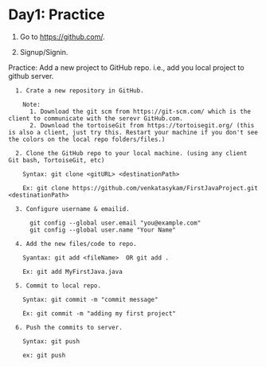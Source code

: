 # Day1: Practice

  1. Go to https://github.com/.
  
  2. Signup/Signin.
  
  Practice: Add a new project to GitHub repo. i.e., add you local project to github server.

      1. Crate a new repository in GitHub. 
      
        Note:
          1. Download the git scm from https://git-scm.com/ which is the client to communicate with the serevr GitHub.com.
          2. Download the tortoiseGit from https://tortoisegit.org/ (this is also a client, just try this. Restart your machine if you don't see the colors on the local repo folders/files.)       

      2. Clone the GitHub repo to your local machine. (using any client Git bash, TortoiseGit, etc)

        Syntax: git clone <gitURL> <destinationPath>

        Ex: git clone https://github.com/venkatasykam/FirstJavaProject.git <destinationPath>

      3. Configure username & emailid.
      
          git config --global user.email "you@example.com"
          git config --global user.name "Your Name"

      4. Add the new files/code to repo.

        Syantax: git add <fileName>  OR git add .

        Ex: git add MyFirstJava.java

      5. Commit to local repo.

        Syntax: git commit -m "commit message"

        Ex: git commit -m "adding my first project"

      6. Push the commits to server.

        Syntax: git push

        ex: git push
